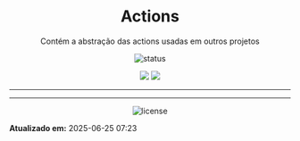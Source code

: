 <!--
template_name=head
template_version=v1
-->

<h1 align="center">Actions</h1>

<p align="center">
  Contém a abstração das actions usadas em outros projetos<br>
</p>

<p align="center">
  <img src="https://img.shields.io/badge/status-Em desenvolvimento-blue.svg" alt="status">
</p>

<p align="center">
<img src="https://img.shields.io/badge/topics:-grey"> 
<img src="https://img.shields.io/badge/actions-lightgrey">
</p>

<hr>



<!--
template_name=footer
template_version=v1
-->

---
<p align="center">
   <img src="https://img.shields.io/badge/licença-GPL%203-blue.svg" alt="license">
</p>

**Atualizado em:** 2025-06-25 07:23